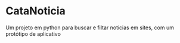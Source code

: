 # CataNoticia
 Um projeto em python para buscar e filtar noticias em sites, com um protótipo de aplicativo

